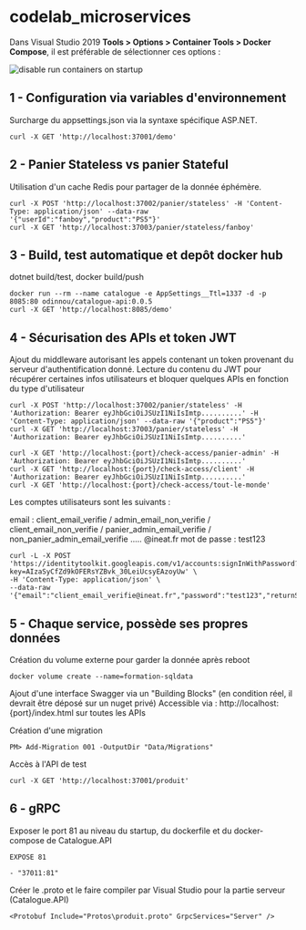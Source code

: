 # codelab_microservices

Dans Visual Studio 2019 **Tools > Options > Container Tools > Docker Compose**, il est préférable de sélectionner ces options :

![disable run containers on startup](https://i.ibb.co/8DQsPkx/vs-config.png)

## 1 - Configuration via variables d'environnement

Surcharge du appsettings.json via la syntaxe spécifique ASP.NET.

```
curl -X GET 'http://localhost:37001/demo'
```

## 2 - Panier Stateless vs panier Stateful

Utilisation d'un cache Redis pour partager de la donnée éphémère.

```
curl -X POST 'http://localhost:37002/panier/stateless' -H 'Content-Type: application/json' --data-raw '{"userId":"fanboy","product":"PS5"}'
curl -X GET 'http://localhost:37003/panier/stateless/fanboy'
```

## 3 - Build, test automatique et depôt docker hub

dotnet build/test, docker build/push

```
docker run --rm --name catalogue -e AppSettings__Ttl=1337 -d -p 8085:80 odinnou/catalogue-api:0.0.5
curl -X GET 'http://localhost:8085/demo'
```

## 4 - Sécurisation des APIs et token JWT

Ajout du middleware autorisant les appels contenant un token provenant du serveur d'authentification donné.
Lecture du contenu du JWT pour récupérer certaines infos utilisateurs et bloquer quelques APIs en fonction du type d'utilisateur

```
curl -X POST 'http://localhost:37002/panier/stateless' -H 'Authorization: Bearer eyJhbGciOiJSUzI1NiIsImtp..........' -H 'Content-Type: application/json' --data-raw '{"product":"PS5"}'
curl -X GET 'http://localhost:37003/panier/stateless' -H 'Authorization: Bearer eyJhbGciOiJSUzI1NiIsImtp..........'

curl -X GET 'http://localhost:{port}/check-access/panier-admin' -H 'Authorization: Bearer eyJhbGciOiJSUzI1NiIsImtp..........'
curl -X GET 'http://localhost:{port}/check-access/client' -H 'Authorization: Bearer eyJhbGciOiJSUzI1NiIsImtp..........'
curl -X GET 'http://localhost:{port}/check-access/tout-le-monde'
```

Les comptes utilisateurs sont les suivants : 

email : client_email_verifie / admin_email_non_verifie / client_email_non_verifie / panier_admin_email_verifie / non_panier_admin_email_verifie ..... @ineat.fr
mot de passe : test123

```
curl -L -X POST 'https://identitytoolkit.googleapis.com/v1/accounts:signInWithPassword?key=AIzaSyCfZd9kOFERsYZBvk_30LeiUcsyEAzoyUw' \
-H 'Content-Type: application/json' \
--data-raw '{"email":"client_email_verifie@ineat.fr","password":"test123","returnSecureToken":true}'
```

## 5 - Chaque service, possède ses propres données

Création du volume externe pour garder la donnée après reboot

```
docker volume create --name=formation-sqldata
```

Ajout d'une interface Swagger via un "Building Blocks" (en condition réel, il devrait être déposé sur un nuget privé)
Accessible via : http://localhost:{port}/index.html sur toutes les APIs

Création d'une migration

```
PM> Add-Migration 001 -OutputDir "Data/Migrations"
```

Accès à l'API de test
```
curl -X GET 'http://localhost:37001/produit'
```

## 6 - gRPC

Exposer le port 81 au niveau du startup, du dockerfile et du docker-compose de Catalogue.API

```
EXPOSE 81
```

```
- "37011:81"
```

Créer le .proto et le faire compiler par Visual Studio pour la partie serveur (Catalogue.API)

```
<Protobuf Include="Protos\produit.proto" GrpcServices="Server" />
```